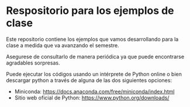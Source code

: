 # Respositorio para los ejemplos de clase

Este repositorio contiene los ejemplos que vamos desarrollando para la clase a medida que va avanzando el semestre. 

Asegurese de consultarlo de manera periódica ya que puede encontrarse agradables sorpresas.

Puede ejecutar los códigos usando un intérprete de Python online o bien descargar python a través de alguna de las dos siguientes opciones:

- Miniconda: https://docs.anaconda.com/free/miniconda/index.html
- Sitio web oficial de Python: https://www.python.org/downloads/
